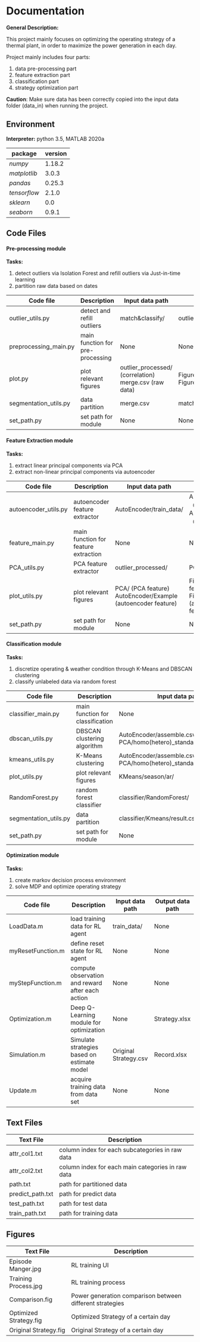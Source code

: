 Documentation
=============
**General Description:**

This project mainly focuses on optimizing the operating strategy of a thermal plant, in order to maximize the power generation in each day.

Project mainly includes four parts:
1. data pre-processing part
2. feature extraction part
3. classification part
4. strategy optimization part


**Caution**: Make sure data has been correctly copied into the input data folder (data_in) when running the project.

Environment
-------------
**Interpreter:** python 3.5, MATLAB 2020a

package             | version       
------------------- | --------------
*numpy*|1.18.2
*matplotlib*|3.0.3
*pandas*|0.25.3
*tensorflow*|2.1.0
*sklearn*|0.0
*seaborn*|0.9.1


Code Files
-------------
#### Pre-processing module
**Tasks:**
1. detect outliers via Isolation Forest and refill outliers via Just-in-time learning
2. partition raw data based on dates

Code file              |Description                       |Input data path                                            |Output data path 
-----------------------|----------------------------------|-----------------------------------------------------------|-----------------
outlier_utils.py       |detect and refill outliers        |match&classify/                                            |outlier_processed/
preprocessing_main.py  |main function for pre-processing  |None                                                       |None
plot.py                |plot relevant figures             |outlier_processed/ (correlation) <br> merge.csv (raw data) |Figure/correlation(correlation)<br>Figure/Initial(raw data)
segmentation_utils.py  |data partition                    |merge.csv                                                  |match&classify/
set_path.py            |set path for module               |None                                                       |None

#### Feature Extraction module
**Tasks:**
1. extract linear principal components via PCA
2. extract non-linear principal components via autoencoder

Code file             |Description                           |Input data path                                                   |Output data path 
----------------------|--------------------------------------|------------------------------------------------------------------|-----------------
autoencoder_utils.py  |autoencoder feature extractor         |AutoEncoder/train_data/                                           |AutoEncoder/data/（feature）<br> AutoEncoder/model/（model）
feature_main.py       |main function for feature extraction  |None                                                              |None
PCA_utils.py          |PCA feature extractor                 |outlier_processed/                                                |PCA/
plot_utils.py         |plot relevant figures                 |PCA/ (PCA feature) <br> AutoEncoder/Example (autoencoder feature) |Figure/PCA/ (PCA feature) <br> Figure/AutoEncoder/ (autoencoder feature)
set_path.py           |set path for module                   |None                                                              |None

#### Classification module
**Tasks:**
1. discretize operating & weather condition through K-Means and DBSCAN clustering
2. classify unlabeled data via random forest

Code file              |Description                      |Input data path                                                      |Output data path 
-----------------------|---------------------------------|---------------------------------------------------------------------|-----------------
classifier_main.py     |main function for classification |None                                                                 |None
dbscan_utils.py        |DBSCAN clustering algorithm      |AutoEncoder/assemble.csv <br> PCA/homo(hetero)_standard/assemble.csv |classifier/DBScan_result.csv
kmeans_utils.py        |K-Means clustering               |AutoEncoder/assemble.csv <br> PCA/homo(hetero)_standard/assemble.csv |Kmeans/result(X).csv
plot_utils.py          |plot relevant figures            |KMeans/season/ar/                                                    |Figure/KMeans/
RandomForest.py        |random forest classifier         |classifier/RandomForest/                                             |classifier/RandomForest/result/
segmentation_utils.py  |data partition                   |classifier/Kmeans/result.csv                                         |classifier/KMeans
set_path.py            |set path for module              |None                                                                 |None
  
#### Optimization module
**Tasks:**
1. create markov decision process environment
2. solve MDP and optimize operating strategy

Code file          |Description                                       |Input data path        |Output data path 
-------------------|--------------------------------------------------|-----------------------|-----------------
LoadData.m         |load training data for RL agent                   |train_data/            |None
myResetFunction.m  |define reset state for RL agent                   |None                   |None
myStepFunction.m   |compute observation and reward after each action  |None                   |None
Optimization.m     |Deep Q-Learning module for optimization           |None                   |Strategy.xlsx
Simulation.m       |Simulate strategies based on estimate model       |Original Strategy.csv  |Record.xlsx
Update.m           |acquire training data from data set               |None                   |None

Text Files
-------------

Text File         |Description
------------------|-----------
attr_col1.txt     |column index for each subcategories in raw data
attr_col2.txt     |column index for each main categories in raw data
path.txt          |path for partitioned data
predict_path.txt  |path for predict data
test_path.txt     |path for test data
train_path.txt    |path for training data


Figures
-------------

Text File              |Description
-----------------------|-----------
Episode Manger.jpg     |RL training UI
Training Process.jpg   |RL training process
Comparison.fig         |Power generation comparison between different strategies
Optimized Strategy.fig |Optimized Strategy of a certain day
Original Strategy.fig  |Original Strategy of a certain day